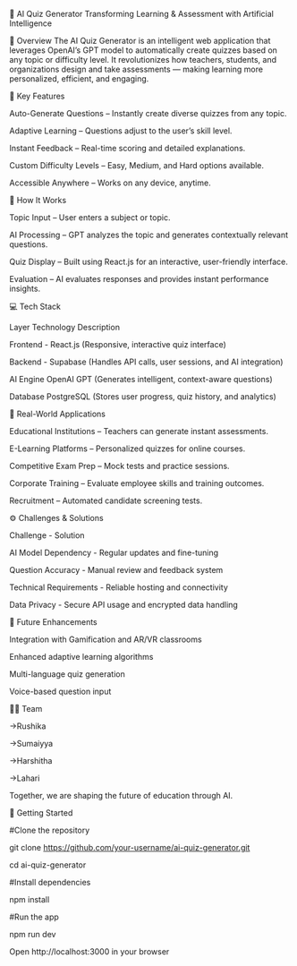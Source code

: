 
🧠 AI Quiz Generator
Transforming Learning & Assessment with Artificial Intelligence


📘 Overview
The AI Quiz Generator is an intelligent web application that leverages OpenAI’s GPT model to automatically create quizzes based on any topic or difficulty level. It revolutionizes how teachers, students, and organizations design and take assessments — making learning more personalized, efficient, and engaging.


🚀 Key Features

Auto-Generate Questions – Instantly create diverse quizzes from any topic.

Adaptive Learning – Questions adjust to the user’s skill level.

Instant Feedback – Real-time scoring and detailed explanations.

Custom Difficulty Levels – Easy, Medium, and Hard options available.

Accessible Anywhere – Works on any device, anytime.


🧩 How It Works

Topic Input – User enters a subject or topic.

AI Processing – GPT analyzes the topic and generates contextually relevant questions.

Quiz Display – Built using React.js for an interactive, user-friendly interface.

Evaluation – AI evaluates responses and provides instant performance insights.

💻 Tech Stack

Layer	Technology	Description

Frontend - React.js (Responsive, interactive quiz interface)

Backend -	Supabase	(Handles API calls, user sessions, and AI integration)

AI Engine	OpenAI GPT	(Generates intelligent, context-aware questions)

Database	PostgreSQL	(Stores user progress, quiz history, and analytics)


🎯 Real-World Applications

Educational Institutions – Teachers can generate instant assessments.

E-Learning Platforms – Personalized quizzes for online courses.

Competitive Exam Prep – Mock tests and practice sessions.

Corporate Training – Evaluate employee skills and training outcomes.

Recruitment – Automated candidate screening tests.


⚙️ Challenges & Solutions

Challenge	- Solution

AI Model Dependency	- Regular updates and fine-tuning

Question Accuracy -	Manual review and feedback system

Technical Requirements -	Reliable hosting and connectivity

Data Privacy -	Secure API usage and encrypted data handling


🌟 Future Enhancements

Integration with Gamification and AR/VR classrooms

Enhanced adaptive learning algorithms

Multi-language quiz generation

Voice-based question input


👩‍💻 Team

->Rushika

->Sumaiyya

->Harshitha

->Lahari

Together, we are shaping the future of education through AI.


🏁 Getting Started

#Clone the repository

git clone https://github.com/your-username/ai-quiz-generator.git

cd ai-quiz-generator


#Install dependencies

npm install


#Run the app

npm run dev

Open http://localhost:3000 in your browser

